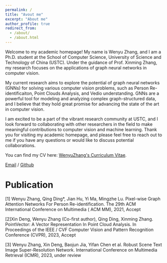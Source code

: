 ```yaml
---
permalink: /
title: "Avout me"
excerpt: "About me"
author_profile: true
redirect_from: 
  - /about/
  - /about.html
---
```

Welcome to my academic homepage! My name is Wenyu Zhang, and I am a Ph.D. student at the School of Computer Science, University of Science and Technology of China (USTC). Under the guidance of Prof. Xinming Zhang, my research focuses on the applications of graph neural networks in computer vision.

My current research aims to explore the potential of graph neural networks (GNNs) for solving various computer vision problems, such as Person Re-identificaiton, Point Clouds Analysis, and Vedio understanding. GNNs are a powerful tool for modeling and analyzing complex graph-structured data, and I believe that they hold great promise for advancing the state of the art in computer vision.

I am excited to be a part of the vibrant research community at USTC, and I look forward to collaborating with other researchers in the field to make meaningful contributions to computer vision and machine learning. Thank you for visiting my academic homepage, and please feel free to reach out to me if you have any questions or would like to discuss potential collaborations.

You can find my CV here: [WenyuZhang's Curriculum Vitae](../assets/CV.pdf).


[Email](wenyuz@mail.ustc.edu.cn) / [Github](https://github.com/wenyu1009) 

Publication
======
[1] Wenyu Zhang, Qing Ding*, Jian Hu, Yi Ma, Mingzhe Lu. Pixel-wise Graph Attention Networks For Person Re-identification. The 29th ACM International Conference on Multimedia ( ACM MM), 2021, Accept

[2]Xin Deng, Wenyu Zhang (Co-first author), Qing Ding, Xinming Zhang. PointVector: A Vector Representation In Point Cloud Analysis. In Proceedings of the IEEE / CVF Computer Vision and Pattern Recognition Conference (CVPR), 2023, Accept

[3] Wenyu Zhang, Xin Deng, Baojun Jia, Yifan Chen et al. Robust Scene Text Image Super-Resolution Network. International Conference on Multimedia Retrieval (ICMR), 2023, under review
